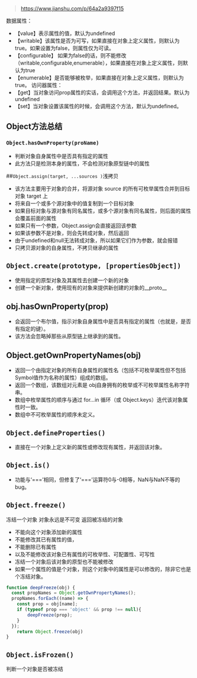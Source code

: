 > https://www.jianshu.com/p/64a2a9397f15

数据属性：
+ 【value】表示属性的值，默认为undefined
+ 【writable】该属性是否为可写，如果直接在对象上定义属性，则默认为true。如果设置为false，则属性仅为可读。
+ 【configurable】 如果为false的话，则不能修改（writable,configurable,enumerable），如果直接在对象上定义属性，则默认为true
+ 【enumerable】是否能够被枚举，如果直接在对象上定义属性，则默认为true。
访问器属性：
+ 【get】当对象访问prop属性的实话，会调用这个方法，并返回结果。默认为undefined
+ 【set】当对象设置该属性的时候，会调用这个方法，默认为undefined。

## Object方法总结
### `Object.hasOwnProperty(proName)`
+ 判断对象自身属性中是否具有指定的属性
+ 此方法只是检测本身的属性，不会检测对象原型链中的属性

##`Object.assign(target, ...sources )`浅拷贝
+ 该方法主要用于对象的合并，将源对象 source 的所有可枚举属性合并到目标对象 target 上
+ 将来自一个或多个源对象中的值复制到一个目标对象
+ 如果目标对象与源对象有同名属性，或多个源对象有同名属性，则后面的属性会覆盖前面的属性
+ 如果只有一个参数，Object.assign会直接返回该参数
+ 如果该参数不是对象，则会先转成对象，然后返回
+ 由于undefined和null无法转成对象，所以如果它们作为参数，就会报错
+ 只拷贝源对象的自身属性，不拷贝继承的属性

## `Object.create(prototype, [propertiesObject])`
+ 使用指定的原型对象及其属性去创建一个新的对象
+ 创建一个新对象，使用现有的对象来提供新创建的对象的__proto__

## obj.hasOwnProperty(prop)
+ 会返回一个布尔值，指示对象自身属性中是否具有指定的属性（也就是，是否有指定的键）。
+ 该方法会忽略掉那些从原型链上继承到的属性。

## Object.getOwnPropertyNames(obj)
+ 返回一个由指定对象的所有自身属性的属性名（包括不可枚举属性但不包括Symbol值作为名称的属性）组成的数组。
+ 返回一个数组，该数组对元素是 obj自身拥有的枚举或不可枚举属性名称字符串。 
+ 数组中枚举属性的顺序与通过 for...in 循环（或 Object.keys）迭代该对象属性时一致。
+ 数组中不可枚举属性的顺序未定义。
## `Object.defineProperties()`
+ 直接在一个对象上定义新的属性或修改现有属性，并返回该对象。

## `Object.is()`
+ 功能与‘===’相同，但修复了‘===’运算符0与-0相等，NaN与NaN不等的bug。

## `Object.freeze()`
冻结一个对象 对象永远是不可变 返回被冻结的对象
+ 不能向这个对象添加新的属性
+ 不能修改其已有属性的值，
+ 不能删除已有属性
+ 以及不能修改该对象已有属性的可枚举性、可配置性、可写性
+ 冻结一个对象后该对象的原型也不能被修改
+ 如果一个属性的值是个对象，则这个对象中的属性是可以修改的，除非它也是个冻结对象。
```js
function deepFreeze(obj) {
  const propNames = Object.getOwnPropertyNames();
  propNames.forEach((name) => {
    const prop = obj[name];
    if (typeof prop === 'object' && prop !== null){
        deepFreeze(prop);
    }
  });
    return Object.freeze(obj)
}
```
## `Object.isFrozen()`
判断一个对象是否被冻结